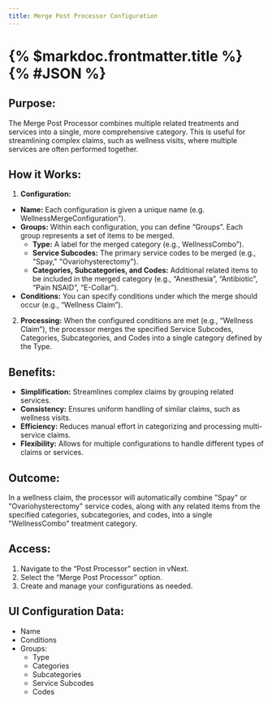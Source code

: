 ```yaml
---
title: Merge Post Processor Configuration
---
```

# {% $markdoc.frontmatter.title %} {% #JSON %}

## __Purpose:__ 
The Merge Post Processor combines multiple related treatments and services into a single, more comprehensive category.  This is useful for streamlining complex claims, such as wellness visits, where multiple services are often performed together.


## __How it Works:__
1.	**Configuration:**
- **Name:** Each configuration is given a unique name (e.g. WellnessMergeConfiguration”).
- **Groups:** Within each configuration, you can define “Groups”.  Each group represents a set of items to be merged.
  - **Type:** A label for the merged category (e.g., WellnessCombo”).
  - **Service Subcodes:** The primary service codes to be merged (e.g., "Spay," "Ovariohysterectomy").
  - **Categories, Subcategories, and Codes:** Additional related items to be included in the merged category (e.g., “Anesthesia”, “Antibiotic”, “Pain NSAID”, “E-Collar”).
- **Conditions:** You can specify conditions under which the merge should occur (e.g., “Wellness Claim”).
2.	**Processing:** When the configured conditions are met (e.g., “Wellness Claim”), the processor merges the specified Service Subcodes, Categories, Subcategories, and Codes into a single category defined by the Type.

## __Benefits:__
- **Simplification:** Streamlines complex claims by grouping related services.
- **Consistency:** Ensures uniform handling of similar claims, such as wellness visits.
- **Efficiency:** Reduces manual effort in categorizing and processing multi-service claims.
- **Flexibility:** Allows for multiple configurations to handle different types of claims or services.

## __Outcome:__
In a wellness claim, the processor will automatically combine "Spay" or "Ovariohysterectomy" service codes, along with any related items from the specified categories, subcategories, and codes, into a single "WellnessCombo" treatment category.

## __Access:__
1.	Navigate to the “Post Processor” section in vNext.
2.	Select the “Merge Post Processor” option.
3.	Create and manage your configurations as needed.


## __UI Configuration Data:__
- Name
- Conditions
- Groups:
  - Type
  - Categories 
  - Subcategories 
  - Service Subcodes 
  - Codes
